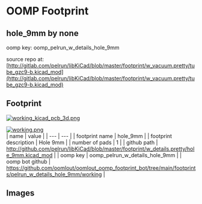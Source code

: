 # OOMP Footprint  
## hole_9mm  by none  
  
oomp key: oomp_pelrun_w_details_hole_9mm  
  
source repo at: [http://gitlab.com/pelrun/libKiCad/blob/master/footprint/w_vacuum.pretty/tube_gzc9-b.kicad_mod](http://gitlab.com/pelrun/libKiCad/blob/master/footprint/w_vacuum.pretty/tube_gzc9-b.kicad_mod)  
## Footprint  
  
[![working_kicad_pcb_3d.png](working_kicad_pcb_3d_600.png)](working_kicad_pcb_3d.png)  
  
[![working.png](working_600.png)](working.png)  
| name | value | 
| --- | --- | 
| footprint name | hole_9mm | 
| footprint description | Hole 9mm | 
| number of pads | 1 | 
| github path | http://github.com/pelrun/libKiCad/blob/master/footprint/w_details.pretty/hole_9mm.kicad_mod | 
| oomp key | oomp_pelrun_w_details_hole_9mm | 
| oomp bot github | https://github.com/oomlout/oomlout_oomp_footprint_bot/tree/main/footprints/pelrun_w_details_hole_9mm/working | 
## Images  
